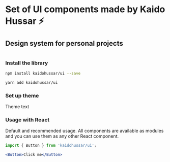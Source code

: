 <h1>Set of UI components made by Kaido Hussar ⚡</h1>

<h2>Design system for personal projects</h2>

#
#
#
#

### Install the library
```bash
npm install kaidohussar/ui --save
```

```bash
yarn add kaidohussar/ui
```

### Set up theme
Theme text

### Usage with React
Default and recommended usage. All components are available as modules and you can use them as any other React component.

```jsx
import { Button } from 'kaidohussar/ui';

<Button>Click me</Button>
```
